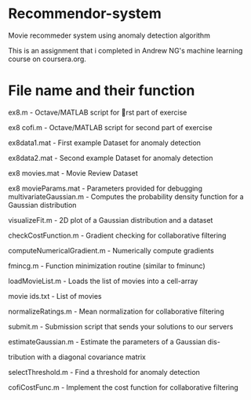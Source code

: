 # Recommendor-system
Movie recommeder system using anomaly detection algorithm

This is an assignment that i completed in Andrew NG's machine learning course on coursera.org.

# File name and their function
ex8.m - Octave/MATLAB script for rst part of exercise

ex8 cofi.m - Octave/MATLAB script for second part of exercise

ex8data1.mat - First example Dataset for anomaly detection

ex8data2.mat - Second example Dataset for anomaly detection

ex8 movies.mat - Movie Review Dataset

ex8 movieParams.mat - Parameters provided for debugging
multivariateGaussian.m - Computes the probability density function
for a Gaussian distribution

visualizeFit.m - 2D plot of a Gaussian distribution and a dataset

checkCostFunction.m - Gradient checking for collaborative filtering

computeNumericalGradient.m - Numerically compute gradients

fmincg.m - Function minimization routine (similar to fminunc)

loadMovieList.m - Loads the list of movies into a cell-array

movie ids.txt - List of movies

normalizeRatings.m - Mean normalization for collaborative filtering

submit.m - Submission script that sends your solutions to our servers

estimateGaussian.m - Estimate the parameters of a Gaussian dis-

tribution with a diagonal covariance matrix

selectThreshold.m - Find a threshold for anomaly detection

cofiCostFunc.m - Implement the cost function for collaborative filtering
